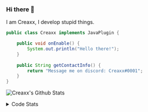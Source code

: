### Hi there 👋

I am Creaxx, I develop stupid things. 

```java
public class Creaxx implements JavaPlugin {

    public void onEnable() {
        System.out.println("Hello there!");
    }
    
    public String getContactInfo() {
        return "Message me on discord: Creaxx#0001";
    }
}
```

![Creaxx's Github Stats](https://github-readme-stats.vercel.app/api?username=CreaxxOG&show_icons=true&theme=dark&count_private=true)

<details>
  <summary>Code Stats</summary>

<!--START_SECTION:waka-->
![Code Time](http://img.shields.io/badge/Code%20Time-706%20hrs%203%20mins-blue)

![Lines of code](https://img.shields.io/badge/From%20Hello%20World%20I%27ve%20Written-9%20Thousand%20lines%20of%20code-blue)

**🐱 My GitHub Data** 

> 🏆 170 Contributions in the Year 2022
 > 
> 📦 415.4 kB Used in GitHub's Storage 
 > 
> 🚫 Not Opted to Hire
 > 
> 📜 2 Public Repositories 
 > 
> 🔑 5 Private Repositories  
 > 
**I'm a Night 🦉** 

```text
🌞 Morning    20 commits     ██░░░░░░░░░░░░░░░░░░░░░░░   11.24% 
🌆 Daytime    48 commits     ██████░░░░░░░░░░░░░░░░░░░   26.97% 
🌃 Evening    103 commits    ██████████████░░░░░░░░░░░   57.87% 
🌙 Night      7 commits      █░░░░░░░░░░░░░░░░░░░░░░░░   3.93%

```
📅 **I'm Most Productive on Monday** 

```text
Monday       34 commits     ████░░░░░░░░░░░░░░░░░░░░░   19.1% 
Tuesday      26 commits     ███░░░░░░░░░░░░░░░░░░░░░░   14.61% 
Wednesday    25 commits     ███░░░░░░░░░░░░░░░░░░░░░░   14.04% 
Thursday     29 commits     ████░░░░░░░░░░░░░░░░░░░░░   16.29% 
Friday       19 commits     ██░░░░░░░░░░░░░░░░░░░░░░░   10.67% 
Saturday     25 commits     ███░░░░░░░░░░░░░░░░░░░░░░   14.04% 
Sunday       20 commits     ██░░░░░░░░░░░░░░░░░░░░░░░   11.24%

```


📊 **This Week I Spent My Time On** 

```text
💬 Programming Languages: 
No Activity Tracked This Week

🔥 Editors: 
No Activity Tracked This Week

```

**I Mostly Code in Java** 

```text
Java                     5 repos             █████████████████░░░░░░░░   71.43% 
EJS                      1 repo              ███░░░░░░░░░░░░░░░░░░░░░░   14.29% 
Kotlin                   1 repo              ███░░░░░░░░░░░░░░░░░░░░░░   14.29%

```



 Last Updated on 14/07/2022 12:48:13 UTC
<!--END_SECTION:waka-->
</details>
